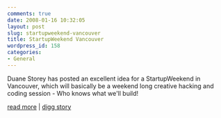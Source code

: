 ```yaml
---
comments: true
date: 2008-01-16 10:32:05
layout: post
slug: startupweekend-vancouver
title: StartupWeekend Vancouver
wordpress_id: 158
categories:
- General
---
```


Duane Storey has posted an excellent idea for a StartupWeekend in Vancouver, which will basically be a weekend long creative hacking and coding session - Who knows what we'll build!  
  
[read more](http://duanestorey.com/2008/01/14/beer-camp/) | [digg story](http://digg.com/tech_news/StartupWeekend_Vancouver)
